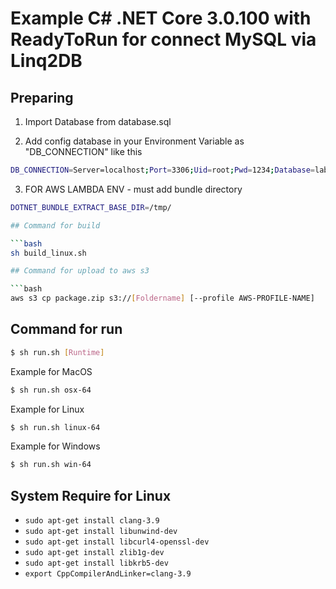# Example C# .NET Core 3.0.100 with ReadyToRun for connect MySQL via Linq2DB

## Preparing

1. Import Database from database.sql

2. Add config database in your Environment Variable as "DB_CONNECTION" like this

```bash
DB_CONNECTION=Server=localhost;Port=3306;Uid=root;Pwd=1234;Database=lab;CharSet=utf8;ConvertZeroDateTime=True;
```

3. FOR AWS LAMBDA ENV - must add bundle directory

```bash
DOTNET_BUNDLE_EXTRACT_BASE_DIR=/tmp/

## Command for build

```bash
sh build_linux.sh

## Command for upload to aws s3

```bash
aws s3 cp package.zip s3://[Foldername] [--profile AWS-PROFILE-NAME]
```

## Command for run
```bash
$ sh run.sh [Runtime]
```

Example for MacOS
```bash
$ sh run.sh osx-64
```

Example for Linux
```bash
$ sh run.sh linux-64
```

Example for Windows
```bash
$ sh run.sh win-64
```

## System Require for Linux

- `sudo apt-get install clang-3.9`
- `sudo apt-get install libunwind-dev`
- `sudo apt-get install libcurl4-openssl-dev`
- `sudo apt-get install zlib1g-dev`
- `sudo apt-get install libkrb5-dev`
- `export CppCompilerAndLinker=clang-3.9`
